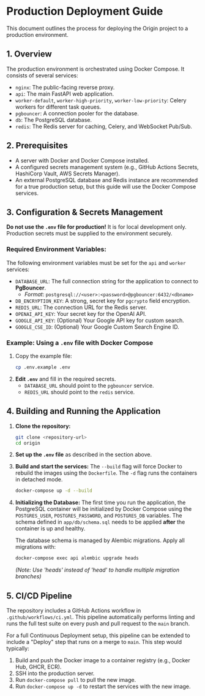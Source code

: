 # Production Deployment Guide

This document outlines the process for deploying the Origin project to a production environment.

## 1. Overview

The production environment is orchestrated using Docker Compose. It consists of several services:
- `nginx`: The public-facing reverse proxy.
- `api`: The main FastAPI web application.
- `worker-default`, `worker-high-priority`, `worker-low-priority`: Celery workers for different task queues.
- `pgbouncer`: A connection pooler for the database.
- `db`: The PostgreSQL database.
- `redis`: The Redis server for caching, Celery, and WebSocket Pub/Sub.

## 2. Prerequisites

- A server with Docker and Docker Compose installed.
- A configured secrets management system (e.g., GitHub Actions Secrets, HashiCorp Vault, AWS Secrets Manager).
- An external PostgreSQL database and Redis instance are recommended for a true production setup, but this guide will use the Docker Compose services.

## 3. Configuration & Secrets Management

**Do not use the `.env` file for production!** It is for local development only. Production secrets must be supplied to the environment securely.

### Required Environment Variables:

The following environment variables must be set for the `api` and `worker` services:

- `DATABASE_URL`: The full connection string for the application to connect to **PgBouncer**.
  - *Format*: `postgresql://<user>:<password>@pgbouncer:6432/<dbname>`
- `DB_ENCRYPTION_KEY`: A strong, secret key for `pgcrypto` field encryption.
- `REDIS_URL`: The connection URL for the Redis server.
- `OPENAI_API_KEY`: Your secret key for the OpenAI API.
- `GOOGLE_API_KEY`: (Optional) Your Google API key for custom search.
- `GOOGLE_CSE_ID`: (Optional) Your Google Custom Search Engine ID.

### Example: Using a `.env` file with Docker Compose

1. Copy the example file:
   ```bash
   cp .env.example .env
   ```
2. **Edit `.env`** and fill in the required secrets.
   - `DATABASE_URL` should point to the `pgbouncer` service.
   - `REDIS_URL` should point to the `redis` service.

## 4. Building and Running the Application

1. **Clone the repository:**
   ```bash
   git clone <repository-url>
   cd origin
   ```

2. **Set up the `.env` file** as described in the section above.

3. **Build and start the services:**
   The `--build` flag will force Docker to rebuild the images using the `Dockerfile`. The `-d` flag runs the containers in detached mode.
   ```bash
   docker-compose up -d --build
   ```

4. **Initializing the Database:**
   The first time you run the application, the PostgreSQL container will be initialized by Docker Compose using the `POSTGRES_USER`, `POSTGRES_PASSWORD`, and `POSTGRES_DB` variables. The schema defined in `app/db/schema.sql` needs to be applied **after** the container is up and healthy.

   The database schema is managed by Alembic migrations. Apply all migrations with:
   ```bash
   docker-compose exec api alembic upgrade heads
   ```
   *(Note: Use 'heads' instead of 'head' to handle multiple migration branches)*

## 5. CI/CD Pipeline

The repository includes a GitHub Actions workflow in `.github/workflows/ci.yml`. This pipeline automatically performs linting and runs the full test suite on every push and pull request to the `main` branch.

For a full Continuous Deployment setup, this pipeline can be extended to include a "Deploy" step that runs on a merge to `main`. This step would typically:
1. Build and push the Docker image to a container registry (e.g., Docker Hub, GHCR, ECR).
2. SSH into the production server.
3. Run `docker-compose pull` to pull the new image.
4. Run `docker-compose up -d` to restart the services with the new image.

